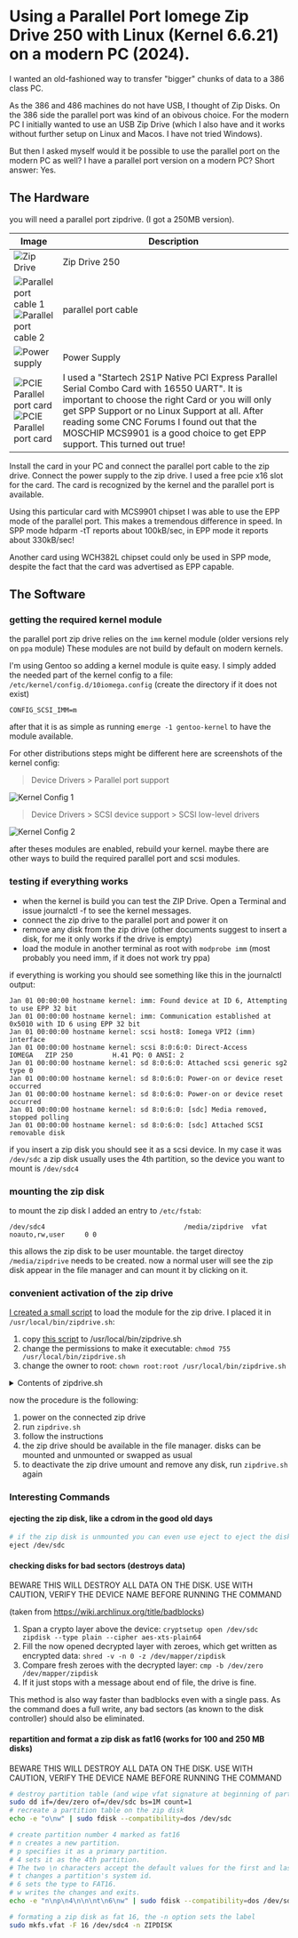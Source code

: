 # Using a Parallel Port Iomege Zip Drive 250 with Linux (Kernel 6.6.21) on a modern PC (2024).

I wanted an old-fashioned way to transfer "bigger" chunks of data to a 386 class PC.

As the 386 and 486 machines do not have USB, I thought of Zip Disks. On the 386 side the parallel port was kind of an obivous choice. For the modern PC I initially wanted to use an USB Zip Drive (which I also have and it works without further setup on Linux and Macos. I have not tried Windows).

But then I asked myself would it be possible to use the parallel port on the modern PC as well? I have a parallel port version on a modern PC? Short answer: Yes.

## The Hardware
you will need a parallel port zipdrive. (I got a 250MB version).

| Image                                                                                                                               | Description                                                                                                                                                                                                                                                                                                                 |
|-------------------------------------------------------------------------------------------------------------------------------------|-----------------------------------------------------------------------------------------------------------------------------------------------------------------------------------------------------------------------------------------------------------------------------------------------------------------------------|
| ![Zip Drive](images/zipdrive1.jpg)                                                                                                  | Zip Drive 250                                                                                                                                                                                                                                                                                                               |
| ![Parallel port cable 1](images/zipdrive2.jpg)<br/> ![Parallel port cable 2](images/zipdrive3.jpg)                                  | parallel port cable                                                                                                                                                                                                                                                                                                         |
| ![Power supply](images/zipdrive4.jpg)                                                                                               | Power Supply                                                                                                                                                                                                                                                                                                                |
| ![PCIE Parallel port card](images/pcie-parallel-startech1.jpg) </br> ![PCIE Parallel port card](images/pcie-parallel-startech2.jpg) | I used a "Startech 2S1P Native PCI Express Parallel Serial Combo Card with 16550 UART". It is important to choose the right Card or you will only get SPP Support or no Linux Support at all. After reading some CNC Forums I found out that the MOSCHIP MCS9901 is a good choice to get EPP support. This turned out true! | 


Install the card in your PC and connect the parallel port cable to the zip drive. Connect the power supply to the zip drive.
I used a free pcie x16 slot for the card. The card is recognized by the kernel and the parallel port is available.

Using this particular card with MCS9901 chipset I was able to use the EPP mode of the parallel port. This makes a tremendous difference in speed. In SPP mode hdparm -tT reports about 100kB/sec, in EPP mode it reports about 330kB/sec!

Another card using WCH382L chipset could only be used in SPP mode, despite the fact that the card was advertised as EPP capable.

## The Software

### getting the required kernel module
the parallel port zip drive relies on the `imm` kernel module (older versions rely on `ppa` module) These modules are not build by default on modern kernels.

I'm using Gentoo so adding a kernel module is quite easy. I simply added the needed part of the kernel config to a file: `/etc/kernel/config.d/10iomega.config` (create the directory if it does not exist)

```
CONFIG_SCSI_IMM=m
```

after that it is as simple as running `emerge -1 gentoo-kernel` to have the module available.

For other distributions steps might be different here are screenshots of the kernel config:


>Device Drivers > Parallel port support 

![Kernel Config 1](images/kernel1.jpg)


> Device Drivers > SCSI device support > SCSI low-level drivers

![Kernel Config 2](images/kernel2.jpg)

after theses modules are enabled, rebuild your kernel. maybe there are other ways to build the required parallel port and scsi modules.

### testing if everything works
 - when the kernel is build you can test the ZIP Drive. Open a Terminal and issue journalctl -f to see the kernel messages.
 - connect the zip drive to the parallel port and power it on
 - remove any disk from the zip drive (other documents suggest to insert a disk, for me it only works if the drive is empty)
 - load the module in another terminal as root with `modprobe imm` (most probably you need imm, if it does not work try ppa)

if everything is working you should see something like this in the journalctl output:

```
Jan 01 00:00:00 hostname kernel: imm: Found device at ID 6, Attempting to use EPP 32 bit
Jan 01 00:00:00 hostname kernel: imm: Communication established at 0x5010 with ID 6 using EPP 32 bit
Jan 01 00:00:00 hostname kernel: scsi host8: Iomega VPI2 (imm) interface
Jan 01 00:00:00 hostname kernel: scsi 8:0:6:0: Direct-Access     IOMEGA   ZIP 250          H.41 PQ: 0 ANSI: 2
Jan 01 00:00:00 hostname kernel: sd 8:0:6:0: Attached scsi generic sg2 type 0
Jan 01 00:00:00 hostname kernel: sd 8:0:6:0: Power-on or device reset occurred
Jan 01 00:00:00 hostname kernel: sd 8:0:6:0: Power-on or device reset occurred
Jan 01 00:00:00 hostname kernel: sd 8:0:6:0: [sdc] Media removed, stopped polling
Jan 01 00:00:00 hostname kernel: sd 8:0:6:0: [sdc] Attached SCSI removable disk
```
if you insert a zip disk you should see it as a scsi device. In my case it was `/dev/sdc` a zip disk usually uses the 4th partition, so the device you want to mount is `/dev/sdc4`

### mounting the zip disk
to mount the zip disk I added an entry to `/etc/fstab`:

```
/dev/sdc4                                   /media/zipdrive  vfat   noauto,rw,user     0 0
```

this allows the zip disk to be user mountable. the target directoy `/media/zipdrive` needs to be created. 
now a normal user will see the zip disk appear in the file manager and can mount it by clicking on it.

### convenient activation of the zip drive
[I created a small script](zipdrive.sh) to load the module for the zip drive. I placed it in `/usr/local/bin/zipdrive.sh`:

1. copy [this script](zipdrive.sh) to /usr/local/bin/zipdrive.sh
2. change the permissions to make it executable: `chmod 755 /usr/local/bin/zipdrive.sh`
3. change the owner to root: `chown root:root /usr/local/bin/zipdrive.sh`

<details>
<summary>Contents of zipdrive.sh</summary>

```bash
#!/bin/env bash

# This script is used to manage a ZIP Drive on a Linux system. It checks if the necessary module and tools
# are available, and then either activates or deactivates the ZIP Drive based on its current state.
# The user is prompted to take necessary actions before each operation.

# copy this script to /usr/local/bin/zipdrive.sh
# change the permissions to make it executable: chmod 755 /usr/local/bin/zipdrive.sh
# change the owner to root: chown root:root /usr/local/bin/zipdrive.sh

# newer zip drives require the imm module, older zip drives require the ppa module
MODULE_NAME="imm"

# Check if script is run as root
if [ "$EUID" -ne 0 ]
    then echo "Need root privileges to interact with kernel modules ..."
    sudo "$0" "$@"
    exit 0
fi

main() {
    # Sanity checks
    if ! check_module ; then
        echo "The module $MODULE_NAME does not exist. Can not activate Zip Drive. Please make the module available."
        exit 1
    fi

    if ! check_jq ; then
        echo "jq not found, please install jq package for your distribution."
        exit 1
    fi

    # Start / Stop Zip Drive
    if module_loaded; then
        module_deactivate
    else
        module_activate
    fi
}

check_jq() {
    which jq 2>/dev/null 1>&2
    return $?
}

check_module() {
    if [ ! -f "/usr/lib/modules/$(uname -r)/kernel/drivers/scsi/$MODULE_NAME.ko" ]; then
        return 1
    fi
    return 0
}

module_loaded() {
    lsmod | grep "$MODULE_NAME" &> /dev/null
}

module_activate() {
    prompt_user "Activating ZIP Drive. Please power on the ZIP Drive and remove any media from the drive."

    # Get the current timestamp
    TIMESTAMP=$(date +"%Y-%m-%d %H:%M:%S")

    modprobe $MODULE_NAME
    sleep 2

    # Display the system log output since the timestamp
    echo ""
    journalctl -k --since "$TIMESTAMP" -o json | jq -r 'select(.MESSAGE | test("'$MODULE_NAME'|scsi"; "i")) | .MESSAGE'
    echo ""
}

module_deactivate() {
    prompt_user "Deactivating ZIP Drive. Please ensure to unmount any ZIP Disks and remove them from the drive."
    modprobe -r $MODULE_NAME
}

prompt_user() {
    local message=$1
    echo "$message"
    echo "Press any key to continue..."
    read -n 1 -s
}

main "$@" || exit 1

```
</details>

now the procedure is the following:
1. power on the connected zip drive
2. run `zipdrive.sh`
3. follow the instructions
4. the zip drive should be available in the file manager. disks can be mounted and unmounted or swapped as usual
5. to deactivate the zip drive umount and remove any disk, run `zipdrive.sh` again


### Interesting Commands

#### ejecting the zip disk, like a cdrom in the good old days
```bash
# if the zip disk is unmounted you can even use eject to eject the disk :P
eject /dev/sdc
```

#### checking disks for bad sectors (destroys data)
BEWARE THIS WILL DESTROY ALL DATA ON THE DISK. USE WITH CAUTION, VERIFY THE DEVICE NAME BEFORE RUNNING THE COMMAND

(taken from https://wiki.archlinux.org/title/badblocks)
1. Span a crypto layer above the device: ```cryptsetup open /dev/sdc zipdisk --type plain --cipher aes-xts-plain64```
2. Fill the now opened decrypted layer with zeroes, which get written as encrypted data: ```shred -v -n 0 -z /dev/mapper/zipdisk```
3. Compare fresh zeroes with the decrypted layer: ```cmp -b /dev/zero /dev/mapper/zipdisk``` 
4. If it just stops with a message about end of file, the drive is fine. 

This method is also way faster than badblocks even with a single pass. As the command does a full write, any bad sectors (as known to the disk controller) should also be eliminated.

#### repartition and format a zip disk as fat16 (works for 100 and 250 MB disks)
BEWARE THIS WILL DESTROY ALL DATA ON THE DISK. USE WITH CAUTION, VERIFY THE DEVICE NAME BEFORE RUNNING THE COMMAND
```bash
# destroy partition table (and wipe vfat signature at beginning of partition4)
sudo dd if=/dev/zero of=/dev/sdc bs=1M count=1
# recreate a partition table on the zip disk
echo -e "o\nw" | sudo fdisk --compatibility=dos /dev/sdc

# create partition number 4 marked as fat16
# n creates a new partition.
# p specifies it as a primary partition.
# 4 sets it as the 4th partition.
# The two \n characters accept the default values for the first and last sectors, using all available space.
# t changes a partition's system id.
# 6 sets the type to FAT16.
# w writes the changes and exits.
echo -e "n\np\n4\n\n\nt\n6\nw" | sudo fdisk --compatibility=dos /dev/sdc

# formating a zip disk as fat 16, the -n option sets the label
sudo mkfs.vfat -F 16 /dev/sdc4 -n ZIPDISK


```
